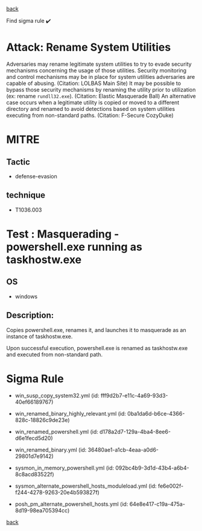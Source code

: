 
[back](../index.md)

Find sigma rule :heavy_check_mark: 

# Attack: Rename System Utilities 

Adversaries may rename legitimate system utilities to try to evade security mechanisms concerning the usage of those utilities. Security monitoring and control mechanisms may be in place for system utilities adversaries are capable of abusing. (Citation: LOLBAS Main Site) It may be possible to bypass those security mechanisms by renaming the utility prior to utilization (ex: rename <code>rundll32.exe</code>). (Citation: Elastic Masquerade Ball) An alternative case occurs when a legitimate utility is copied or moved to a different directory and renamed to avoid detections based on system utilities executing from non-standard paths. (Citation: F-Secure CozyDuke)

# MITRE
## Tactic
  - defense-evasion


## technique
  - T1036.003


# Test : Masquerading - powershell.exe running as taskhostw.exe
## OS
  - windows


## Description:
Copies powershell.exe, renames it, and launches it to masquerade as an instance of taskhostw.exe.

Upon successful execution, powershell.exe is renamed as taskhostw.exe and executed from non-standard path.


# Sigma Rule
 - win_susp_copy_system32.yml (id: fff9d2b7-e11c-4a69-93d3-40ef66189767)

 - win_renamed_binary_highly_relevant.yml (id: 0ba1da6d-b6ce-4366-828c-18826c9de23e)

 - win_renamed_powershell.yml (id: d178a2d7-129a-4ba4-8ee6-d6e1fecd5d20)

 - win_renamed_binary.yml (id: 36480ae1-a1cb-4eaa-a0d6-29801d7e9142)

 - sysmon_in_memory_powershell.yml (id: 092bc4b9-3d1d-43b4-a6b4-8c8acd83522f)

 - sysmon_alternate_powershell_hosts_moduleload.yml (id: fe6e002f-f244-4278-9263-20e4b593827f)

 - posh_pm_alternate_powershell_hosts.yml (id: 64e8e417-c19a-475a-8d19-98ea705394cc)



[back](../index.md)
